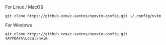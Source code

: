 
For Linux / MacOS

```
git clone https://github.com/c-santos/neovim-config.git ~/.config/nvim
```

For Windows

```
git clone https://github.com/c-santos/neovim-config.git %APPDATA\Local\nvim
```
